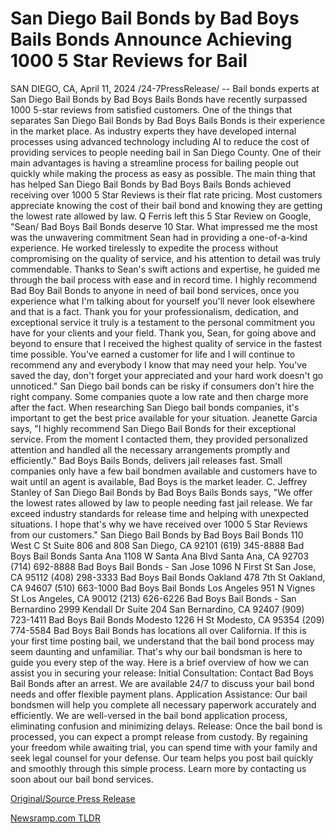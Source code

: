 # San Diego Bail Bonds by Bad Boys Bails Bonds Announce Achieving 1000 5 Star Reviews for Bail

SAN DIEGO, CA, April 11, 2024 /24-7PressRelease/ -- Bail bonds experts at San Diego Bail Bonds by Bad Boys Bails Bonds have recently surpassed 1000 5-star reviews from satisfied customers. One of the things that separates San Diego Bail Bonds by Bad Boys Bails Bonds is their experience in the market place. As industry experts they have developed internal processes using advanced technology including AI to reduce the cost of providing services to people needing bail in San Diego County. One of their main advantages is having a streamline process for bailing people out quickly while making the process as easy as possible.  The main thing that has helped San Diego Bail Bonds by Bad Boys Bails Bonds achieved receiving over 1000 5 Star Reviews is their flat rate pricing. Most customers appreciate knowing the cost of their bail bond and knowing they are getting the lowest rate allowed by law. Q Ferris left this 5 Star Review on Google, "Sean/ Bad Boys Bail Bonds deserve 10 Star. What impressed me the most was the unwavering commitment Sean had in providing a one-of-a-kind experience. He worked tirelessly to expedite the process without compromising on the quality of service, and his attention to detail was truly commendable. Thanks to Sean's swift actions and expertise, he guided me through the bail process with ease and in record time. I highly recommend Bad Boy Bail Bonds to anyone in need of bail bond services, once you experience what I'm talking about for yourself you'll never look elsewhere and that is a fact. Thank you for your professionalism, dedication, and exceptional service it truly is a testament to the personal commitment you have for your clients and your field. Thank you, Sean, for going above and beyond to ensure that I received the highest quality of service in the fastest time possible. You've earned a customer for life and I will continue to recommend any and everybody I know that may need your help. You've saved the day, don't forget your appreciated and your hard work doesn't go unnoticed."  San Diego bail bonds can be risky if consumers don't hire the right company. Some companies quote a low rate and then charge more after the fact. When researching San Diego bail bonds companies, it's important to get the best price available for your situation. Jeanette Garcia says, "I highly recommend San Diego Bail Bonds for their exceptional service. From the moment I contacted them, they provided personalized attention and handled all the necessary arrangements promptly and efficiently."  Bad Boys Bails Bonds, delivers jail releases fast. Small companies only have a few bail bondmen available and customers have to wait until an agent is available, Bad Boys is the market leader. C. Jeffrey Stanley of San Diego Bail Bonds by Bad Boys Bails Bonds says, "We offer the lowest rates allowed by law to people needing fast jail release. We far exceed industry standards for release time and helping with unexpected situations. I hope that's why we have received over 1000 5 Star Reviews from our customers."  San Diego Bail Bonds by Bad Boys Bail Bonds 110 West C St Suite 806 and 808 San Diego, CA 92101 (619) 345-8888  Bad Boys Bail Bonds Santa Ana 1108 W Santa Ana Blvd Santa Ana, CA 92703 (714) 692-8888  Bad Boys Bail Bonds - San Jose 1096 N First St San Jose, CA 95112 (408) 298-3333  Bad Boys Bail Bonds Oakland 478 7th St Oakland, CA 94607 (510) 663-1000  Bad Boys Bail Bonds Los Angeles 951 N Vignes St Los Angeles, CA 90012 (213) 626-6226  Bad Boys Bail Bonds - San Bernardino 2999 Kendall Dr Suite 204 San Bernardino, CA 92407 (909) 723-1411  Bad Boys Bail Bonds Modesto 1226 H St Modesto, CA 95354 (209) 774-5584  Bad Boys Bail Bonds has locations all over California. If this is your first time posting bail, we understand that the bail bond process may seem daunting and unfamiliar. That's why our bail bondsman is here to guide you every step of the way. Here is a brief overview of how we can assist you in securing your release:  Initial Consultation: Contact Bad Boys Bail Bonds after an arrest. We are available 24/7 to discuss your bail bond needs and offer flexible payment plans.  Application Assistance: Our bail bondsmen will help you complete all necessary paperwork accurately and efficiently. We are well-versed in the bail bond application process, eliminating confusion and minimizing delays.  Release: Once the bail bond is processed, you can expect a prompt release from custody. By regaining your freedom while awaiting trial, you can spend time with your family and seek legal counsel for your defense.  Our team helps you post bail quickly and smoothly through this simple process. Learn more by contacting us soon about our bail bond services. 

[Original/Source Press Release](https://www.24-7pressrelease.com/press-release/509939/san-diego-bail-bonds-by-bad-boys-bails-bonds-announce-achieving-1000-5-star-reviews-for-bail) 

[Newsramp.com TLDR](https://newsramp.com/None) 